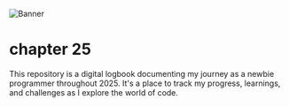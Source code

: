 ![Banner](https://sobujhossen.com/wp-content/uploads/2025/02/chapter25.jpg)
# chapter 25
This repository is a digital logbook documenting my journey as a newbie programmer throughout 2025.  It's a place to track my progress, learnings, and challenges as I explore the world of code.
